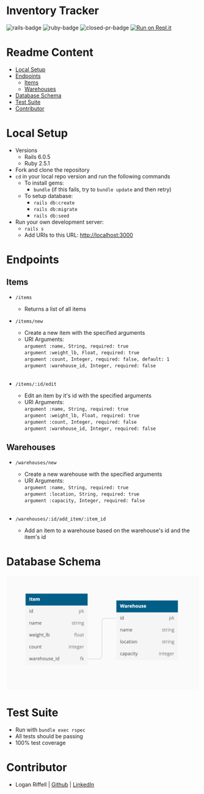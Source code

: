 # Inventory Tracker

![rails-badge](https://img.shields.io/badge/Rails-6.0.5-informational?style=flat-square) 
![ruby-badge](https://img.shields.io/badge/Ruby-2.5.1-informational?style=flat-square) ![closed-pr-badge](https://img.shields.io/github/issues-pr-closed-raw/lkriffell/inventory_tracker?style=flat-square)
[![Run on Repl.it](https://repl.it/badge/github/lkriffell/inventory_tracker)](https://repl.it/github/lkriffell/inventory_tracker)

# Readme Content
- [Local Setup](#local-setup)
- [Endpoints](#endpoints)
  - [Items](#items)
  - [Warehouses](#warehouses)
- [Database Schema](#database-schema)
- [Test Suite](#test-suite)
- [Contributor](#contributor)

# Local Setup
- Versions
  - Rails 6.0.5
  - Ruby 2.5.1
- Fork and clone the repository
- `cd` in your local repo version and run the following commands
  - To install gems:
    -  `bundle` (if this fails, try to `bundle update` and then retry)
  - To setup database:
    - `rails db:create`
    - `rails db:migrate`
    - `rails db:seed`
- Run your own development server:
  - `rails s`
  - Add URIs to this URL: [http://localhost:3000](http://localhost:3000)

# Endpoints 
## Items
  - `/items`
    - Returns a list of all items
    
  - `/items/new`
    - Create a new item with the specified arguments
    - URI Arguments: <br>
          `argument :name, String, required: true`<br>
          `argument :weight_lb, Float, required: true`<br>
          `argument :count, Integer, required: false, default: 1`<br>
          `argument :warehouse_id, Integer, required: false`<br>
          <br>

  - `/items/:id/edit`
    - Edit an item by it's id with the specified arguments
    - URI Arguments: <br>
          `argument :name, String, required: true`<br>
          `argument :weight_lb, Float, required: true`<br>
          `argument :count, Integer, required: false`<br>
          `argument :warehouse_id, Integer, required: false`<br>

## Warehouses
  - `/warehouses/new`
    - Create a new warehouse with the specified arguments
    - URI Arguments: <br>
          `argument :name, String, required: true`<br>
          `argument :location, String, required: true`<br>
          `argument :capacity, Integer, required: false`<br>
          <br>

  - `/warehouses/:id/add_item/:item_id`
    - Add an item to a warehouse based on the warehouse's id and the item's id 

# Database Schema
<img src="app/assets/images/db_diagram.png" alt="diagram" max-width="100"><br>

# Test Suite
- Run with `bundle exec rspec`
- All tests should be passing
- 100% test coverage

# Contributor
- Logan Riffell |  [Github](https://github.com/lkriffell)  |  [LinkedIn](https://www.linkedin.com/in/logan-riffell/)